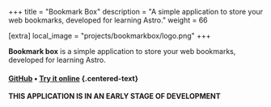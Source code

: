 +++
title = "Bookmark Box"
description = "A simple application to store your web bookmarks, developed for learning Astro."
weight = 66

[extra]
local_image = "projects/bookmarkbox/logo.png"
+++

**Bookmark box** is a simple application to store your web bookmarks, developed for learning Astro.

#### [GitHub](https://github.com/darellanodev/bookmark-box) • [Try it online](https://darellanodev.github.io/bookmark-box/) {.centered-text}

**THIS APPLICATION IS IN AN EARLY STAGE OF DEVELOPMENT**
